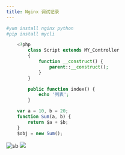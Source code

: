 ```yaml
---
title: Nginx 调试记录
---
```


```bash
#yum install nginx python
#pip install mycli
```

```php
    <?php
        class Script extends MY_Controller
        {
            function __construct() {
                parent::__construct();
            }
        }

        public function index() {
            echo '列表';
        }
```

```javascript
    var a = 10, b = 20;
    function Sum(a, b) {
        return $a + $b;
    }
    $obj = new Sum();
```

![sb](http://static.keer.me/o_1ae22cr836bismoso6jec1rtla.jpg)
![](http://static.keer.me/o_1adg6djrp1930127j103g6846oda.png)